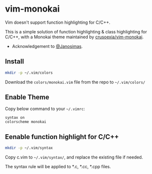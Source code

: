 vim-monokai
===========

Vim doesn't support function highlighting for C/C++.

This is a simple solution of function highlighting & class highlighting for C/C++, with a Monokai theme maintained by [crusoexia/vim-monokai](https://github.com/crusoexia/vim-monokai). 

* Acknowledgement to [@Janosimas](https://stackoverflow.com/a/10140882/2753374).

Install
-------

```bash
mkdir -p ~/.vim/colors
```
    
Download the `colors/monokai.vim` file from the repo to `~/.vim/colors/`

Enable Theme
------------

Copy below command to your `~/.vimrc`:

```VimL
syntax on
colorscheme monokai
```

Eenable function highlight for C/C++
------------------------------------

```bash
mkdir -p ~/.vim/syntax
```

Copy c.vim to `~/.vim/syntax/`, and replace the existing file if needed.

The syntax rule will be applied to *.c, *.cc, *.cpp files.


